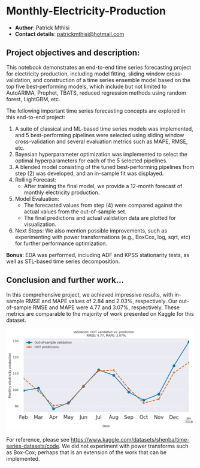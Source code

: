 # Monthly-Electricity-Production
- $\textbf{Author}$: Patrick Mthisi
- $\textbf{Contact details}$: patrickmthisi@hotmail.com

## Project objectives and description:
This notebook demonstrates an end-to-end time series forecasting project for electricity production, including model fitting, sliding window cross-validation, and construction of a time series ensemble model based on the top five best-performing models, which include but not limited to AutoARIMA, Prophet, TBATS, reduced regression methods using random forest, LightGBM, etc.

The following important time series forecasting concepts are explored in this end-to-end project:
1. A suite of classical and ML-based time series models was implemented, and 5 best-performing pipelines were selected using sliding window cross-validation and several evaluation metrics such as MAPE, RMSE, etc.
2. Bayesian hyperparameter optimization was implemented to select the optimal hyperparameters for each of the 5 selected pipelines.
3. A blended model consisting of the tuned best-performing pipelines from step (2) was developed, and an in-sample fit was displayed.
4. Rolling Forecast:
    - After training the final model, we provide a 12-month forecast of monthly electricity production.
5. Model Evaluation:
    - The forecasted values from step (4) were compared against the actual values from the out-of-sample set.
    - The final predictions and actual validation data are plotted for visualization.
6. Next Steps: We also mention possible improvements, such as experimenting with power transformations (e.g., BoxCox, log, sqrt, etc) for further performance optimization.


$\textbf{Bonus}$: EDA was performed, including ADF and KPSS stationarity tests, as well as STL-based time series decomposition.

## Conclusion and further work...
In this comprehensive project, we achieved impressive results, with in-sample RMSE  and MAPE  values of 2.84 and 2.03%, respectively. Our out-of-sample RMSE and MAPE were 4.77 and 3.07%, respectively. These metrics are comparable to the majority of work presented on Kaggle for this dataset.

![Out-of-sample forecast](electricity_prod_forecast_oos.png)

For reference, please see https://www.kaggle.com/datasets/shenba/time-series-datasets/code. We did not experiment with power transforms such as Box-Cox; perhaps that is an extension of the work that can be implemented.


